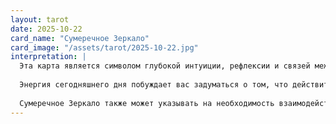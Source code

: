 ```yaml
---
layout: tarot
date: 2025-10-22
card_name: "Сумеречное Зеркало"
card_image: "/assets/tarot/2025-10-22.jpg"
interpretation: |
  Эта карта является символом глубокой интуиции, рефлексии и связей между различными реальностями. Поглядев в Сумеречное Зеркало, мы можем видеть, что наша внутренняя жизнь отражает внешние обстоятельства. Возможно, сегодня вам стоит обратить внимание на свои мысли и чувства, так как они могут указывать на важные знаки и направления в вашей жизни.
  
  Энергия сегодняшнего дня побуждает вас задуматься о том, что действительно важно. Вы можете ощутить сильное желание отстраниться от суеты и сосредоточиться на своих истинных желаниях и мечтах. Это благоприятный момент для саморефлексии, медитации или даже ведения дневника, где вы сможете зафиксировать свои сокровенные мысли и чувства. Погружаясь в свое внутреннее «я», вы сможете понять, как ваши желания перекликаются с вашей реальной жизнью.
  
  Сумеречное Зеркало также может указывать на необходимость взаимодействия с окружающими. Возможно, вам стоит обсудить свои переживания с близкими или выслушать их мнения. Не бойтесь этой открытости; иногда откровенность может привести к удивительным открытием и новым возможностям. Будьте готовы увидеть, как ваши собственные решения и ощущения отражаются в ваших отношениях с другими.
---
```

